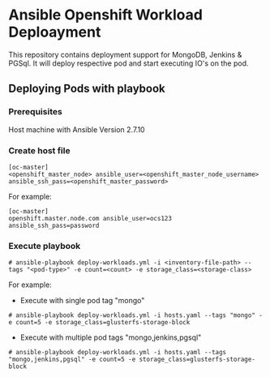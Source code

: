 # Ansible Openshift Workload Deploayment

This repository contains deployment support for MongoDB, Jenkins & PGSql. It will deploy respective pod and start executing IO's on the pod.

## Deploying Pods with playbook

### Prerequisites
Host machine with Ansible Version 2.7.10

### Create host file
```
[oc-master]
<openshift_master_node> ansible_user=<openshift_master_node_username>   ansible_ssh_pass=<openshift_master_password>
```
For example:
```
[oc-master]
openshift.master.node.com ansible_user=ocs123 ansible_ssh_pass=password
```
### Execute playbook

```
# ansible-playbook deploy-workloads.yml -i <inventory-file-path> --tags "<pod-type>" -e count=<count> -e storage_class=<storage-class>
```
For example:
* Execute with single pod tag "mongo"
```
# ansible-playbook deploy-workloads.yml -i hosts.yaml --tags "mongo" -e count=5 -e storage_class=glusterfs-storage-block
```
* Execute with multiple pod tags "mongo,jenkins,pgsql"
```
# ansible-playbook deploy-workloads.yml -i hosts.yaml --tags "mongo,jenkins,pgsql" -e count=5 -e storage_class=glusterfs-storage-block
```
